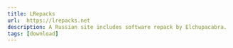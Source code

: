 ```yaml
---
title: LRepacks
url:  https://lrepacks.net
description: A Russian site includes software repack by Elchupacabra.
tags: [download]
---
```

